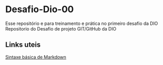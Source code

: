 # Desafio-Dio-00
Esse repositório e para treinamento e prática no primeiro desafio da DIO
Repositorio do Desafio de projeto GIT/GitHub da  DIO

## Links uteis
[Sintaxe básica de Markdown](https://web.dio.me/lab/criando-seu-primeiro-repositorio-no-github-para-compartilhar-seu-progresso/learning/e714fb1c-4990-4c47-99a5-d97703e40b4d)
